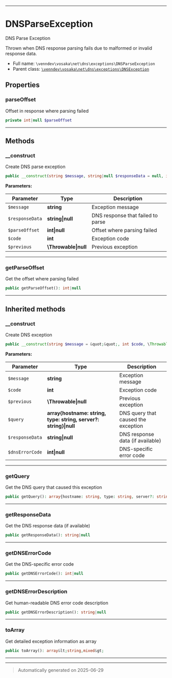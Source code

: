 ***

# DNSParseException

DNS Parse Exception

Thrown when DNS response parsing fails due to malformed
or invalid response data.

* Full name: `\venndev\vosaka\net\dns\exceptions\DNSParseException`
* Parent class: [`\venndev\vosaka\net\dns\exceptions\DNSException`](./DNSException.md)



## Properties


### parseOffset

Offset in response where parsing failed

```php
private int|null $parseOffset
```






***

## Methods


### __construct

Create DNS parse exception

```php
public __construct(string $message, string|null $responseData = null, int|null $parseOffset = null, int $code, \Throwable|null $previous = null): mixed
```








**Parameters:**

| Parameter | Type | Description |
|-----------|------|-------------|
| `$message` | **string** | Exception message |
| `$responseData` | **string&#124;null** | DNS response that failed to parse |
| `$parseOffset` | **int&#124;null** | Offset where parsing failed |
| `$code` | **int** | Exception code |
| `$previous` | **\Throwable&#124;null** | Previous exception |





***

### getParseOffset

Get the offset where parsing failed

```php
public getParseOffset(): int|null
```












***


## Inherited methods


### __construct

Create DNS exception

```php
public __construct(string $message = &quot;&quot;, int $code, \Throwable|null $previous = null, array{hostname: string, type: string, server?: string}|null $query = null, string|null $responseData = null, int|null $dnsErrorCode = null): mixed
```








**Parameters:**

| Parameter | Type | Description |
|-----------|------|-------------|
| `$message` | **string** | Exception message |
| `$code` | **int** | Exception code |
| `$previous` | **\Throwable&#124;null** | Previous exception |
| `$query` | **array{hostname: string, type: string, server?: string}&#124;null** | DNS query that caused the exception |
| `$responseData` | **string&#124;null** | DNS response data (if available) |
| `$dnsErrorCode` | **int&#124;null** | DNS-specific error code |





***

### getQuery

Get the DNS query that caused this exception

```php
public getQuery(): array{hostname: string, type: string, server?: string}|null
```












***

### getResponseData

Get the DNS response data (if available)

```php
public getResponseData(): string|null
```












***

### getDNSErrorCode

Get the DNS-specific error code

```php
public getDNSErrorCode(): int|null
```












***

### getDNSErrorDescription

Get human-readable DNS error code description

```php
public getDNSErrorDescription(): string|null
```












***

### toArray

Get detailed exception information as array

```php
public toArray(): array&lt;string,mixed&gt;
```












***


***
> Automatically generated on 2025-06-29
